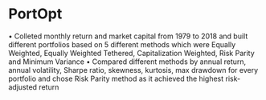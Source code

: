 # PortOpt

• Colleted monthly return and market capital from 1979 to 2018 and built different portfolios based on 5 different methods which were Equally Weighted, Equally Weighted Tethered, Capitalization Weighted, Risk Parity and Minimum Variance
• Compared different methods by annual return, annual volatility, Sharpe ratio, skewness, kurtosis, max drawdown for every portfolio and chose Risk Parity method as it achieved the highest risk-adjusted return
